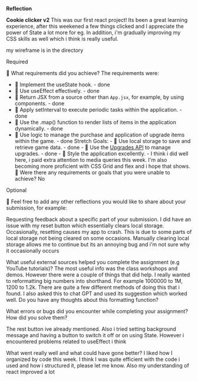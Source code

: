 **Reflection**

**Cookie clicker v2**
This was our first react project! Its been a great learning experience, after this weekened a few things clicked and I appreciate the power of State a lot more for eg. In addition, i'm gradually improving my CSS skills as well which i think is really useful.

my wireframe is in the directory

Required

🎯 What requirements did you achieve?
The requirements were:

- 🎯 Implement the useState hook. - done
- 🎯 Use useEffect effectively. - done
- 🎯 Return JSX from a source other than `App.jsx`, for example, by using components. - done
- 🎯 Apply setInterval to execute periodic tasks within the application. - done
- 🎯 Use the .map() function to render lists of items in the application dynamically. - done
- 🎯 Use logic to manage the purchase and application of upgrade items within the game. - done
  Stretch Goals: - 🏹 Use local storage to save and retrieve game data. - done - 🏹 Use the [Upgrades API](https://cookie-upgrade-api.vercel.app/api/upgrades) to manage upgrades. - done - 🏹 Style the application excellently. - I think i did well here, i paid extra attention to media queries this week. I'm also becoming more proficient with CSS Grid and flex and i hope that shows.
  🎯 Were there any requirements or goals that you were unable to achieve? No

Optional

🏹 Feel free to add any other reflections you would like to share about your submission, for example:

Requesting feedback about a specific part of your submission.
I did have an issue with my reset button which essentially clears local storage. Occasionally, resetting causes my app to crash. This is due to some parts of local storage not being cleared on some occasions. Manually clearing local storage allows me to continue but its an annoying bug and i'm not sure why it occasionally occurs

What useful external sources helped you complete the assignment (e.g YouTube tutorials)?
The most useful info was the class workshops and demos. However there were a couple of things that did help. I really wanted to reformatting big numbers into shorthand. For example 1000000 to 1M, 1200 to 1.2k. There are quite a few different methods of doing this that i found. I also asked this to chat GPT and used its suggestion which worked well. Do you have any thoughts about this formatting function?

What errors or bugs did you encounter while completing your assignment? How did you solve them?

The rest button ive already mentioned. Also i tried setting background message and having a button to switch it off or on using State. However i encountered problems related to useEffect i think

What went really well and what could have gone better?
I liked how I organized by code this week. I think I was quite efficient with the code i used and how i structured it, please let me know. Also my understanding of react improved a lot
